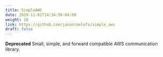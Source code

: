 ```yaml
---
title: SimpleAWS
date: 2019-11-01T14:34:59-04:00
weight: 10
link: https://github.com/jasonroelofs/simple_aws
draft: false
---
```


**Deprecated** Small, simple, and forward compatible AWS communication library.
